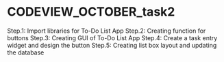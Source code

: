 # CODEVIEW_OCTOBER_task2
Step.1: Import libraries for To-Do List App
Step.2: Creating function for buttons
Step.3: Creating GUI of To-Do List App
Step.4: Create a task entry widget and design the button
Step.5: Creating list box layout and updating the database
